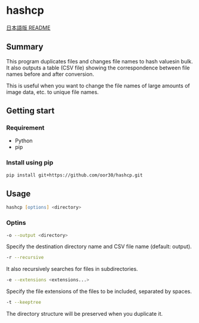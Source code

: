 # hashcp

[日本語版 README](https://github.com/oor30/hashcp/blob/master/README.md)

## Summary

This program duplicates files and changes file names to hash values ​​in bulk.
It also outputs a table (CSV file) showing the correspondence between file names before and after conversion.

This is useful when you want to change the file names of large amounts of image data, etc. to unique file names.

## Getting start

### Requirement

- Python
- pip

### Install using pip

```zsh
pip install git+https://github.com/oor30/hashcp.git
```

## Usage

```zsh
hashcp [options] <directory>
```

### Optins

```zsh
-o --output <directory>
```

Specify the destination directory name and CSV file name (default: output).

```zsh
-r --recursive
```

It also recursively searches for files in subdirectories.

```zsh
-e --extensions <extensions...>
```

Specify the file extensions of the files to be included, separated by spaces.

```zsh
-t --keeptree
```

The directory structure will be preserved when you duplicate it.
